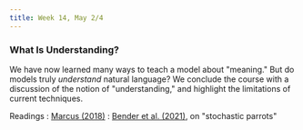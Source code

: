 ```yaml
---
title: Week 14, May 2/4
---
```


### What Is Understanding?

We have now learned many ways to teach a model about "meaning." But do models truly _understand_ natural language? 
We conclude the course with a discussion of the notion of "understanding," and highlight the limitations of current 
techniques.

Readings
: [Marcus (2018)](https://arxiv.org/abs/1801.00631)
: [Bender et al. (2021)](https://dl.acm.org/doi/10.1145/3442188.3445922), on "stochastic parrots"